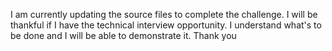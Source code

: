 
I am currently updating the source files to complete the challenge. I will be thankful if I have the technical interview opportunity. I understand what's to be done and I will be able to demonstrate it. Thank you
